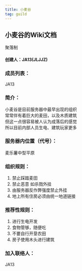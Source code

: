 ```yaml
---
title: 小麦谷
tag: guild
---
```


## **小麦谷的Wiki文档**

聚落制

#### 创建人：JA13(JLJJZ)

### 成员列表：
JA13

### 简介：
小麦谷是目前服务器中最早出现的组织  
常常伴有着巨大的麦田，以及木质建筑  
但这一点很容易被人认为成落后的感觉  
所以目前内部人员生电、建筑玩家更多  

### 服务器内位置（代号）：

麦乐薯中型平原

### 组织规则：
1. 禁止踩踏麦田
2. 禁止恶意 如杀戮外挂
3. 由服务器反作弊强度禁止外挂
4. 地上所有住房必须由统一地道链接

### 推荐性规则：  
1. 进行生电开发
2. 食物管够，随便吃
3. 不要自行开垦农田
4. 房子使用木头进行建筑

### 加入联络人：
JA13
